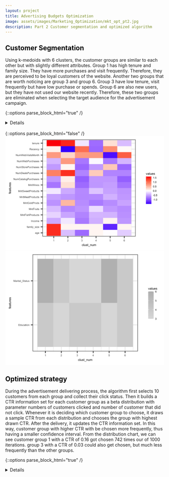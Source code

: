 ```yaml
---
layout: project
title: Advertising Budgets Optimization 
image: assets/images/Marketing_Optimization/mkt_opt_pt2.jpg
description: Part 2 Customer segmentation and optimized algorithm
---
```

<h2 id="Customer Segmentation" style="color:black">Customer Segmentation</h2>

Using k-medoids with 6 clusters, the customer groups are similar to each other but with slightly different attributes. Group 1 has high tenure and family size. They have more purchases and visit frequently. Therefore, they are perceived to be loyal customers of the website. Another two groups that are worth noticing are group 3 and group 6. Group 3 have low tenure, visit frequently but have low purchase or spends. Group 6 are also new users, but they have not used our website recently. Therefore, these two groups are eliminated when selecting the target audience for the advertisement campaign.

{::options parse_block_html="true" /}
<details>
  
```r
pam1 <- pam(scaled_clust, 6, metric = "euclidean", stand = FALSE) #Using dataset with categorical variables
pam.res <- pam(scaled_clust, 6)
clust_vec <- as.data.frame(pam.res[3])

# Generating heatmap 
heat_df <- as.data.frame(pam1$medoids)
clust_num <- seq(1,6,1)
heat_df <- cbind.data.frame(clust_num,heat_df)
heat_df <- heat_df[,-2]

# Scaled numeric numbers
center_reshape1 <- gather(heat_df, features, values, age:NumWebVisitsMonth)

g_heat_2 <- ggplot(data = center_reshape1, # Set dataset
                   aes(x = features, y = clust_num, fill = values)) + # Set aesthetics
  scale_y_continuous(breaks = seq(1, 6, by = 1)) + # Set y axis breaks
  geom_tile() + # Geom tile for heatmap
  coord_equal() +  # Make scale the same for both axis
  theme_set(theme_bw(base_size = 22) ) + # Set theme
  theme(text = element_text(size = 10)) +
  scale_fill_gradient2(low = "blue", # Choose low color
                       mid = "white", # Choose mid color
                       high = "red", # Choose high color
                       midpoint =0, # Choose mid point
                       space = "Lab", 
                       na.value ="grey", # Choose NA value
                       guide = "colourbar", # Set color bar
                       aesthetics = "fill") + # Select aesthetics to apply
  coord_flip() # Rotate plot to view names clearly

center_reshape2 <- gather(heat_df, features, values, Education:Marital_Status)
g_heat_3 <- ggplot(data = center_reshape2, # Set dataset
                   aes(x = features, y = clust_num, fill = values)) + # Set aesthetics
  scale_y_continuous(breaks = seq(1, 6, by = 1)) + # Set y axis breaks
  geom_tile() + # Geom tile for heatmap
  coord_equal() +  # Make scale the same for both axis
  theme_set(theme_bw(base_size = 22) ) + # Set theme
  theme(text = element_text(size = 10)) +
  scale_fill_gradient2(low = "blue", # Choose low color
                       mid = "white", # Choose mid color
                       high = "grey", # Choose high color
                       midpoint =0, # Choose mid point
                       space = "Lab", 
                       na.value ="grey", # Choose NA value
                       guide = "colourbar", # Set color bar
                       aesthetics = "fill") + # Select aesthetics to apply
  coord_flip() # Rotate plot to view names clearly
```
</details>
<br/>
{::options parse_block_html="false" /}
  
<img src="/assets/images/Marketing_Optimization/cluster.png" alt = "cluster" width="600"/>
<img src="/assets/images/Marketing_Optimization/cluster_1.png" alt = "cluster_1" width="600"/>
  
<h2 id="Optimized strategy" style="color:black">Optimized strategy</h2>
During the advertisement delivering process, the algorithm first selects 10 customers from each group and collect their click status. Then it builds a CTR information set for each customer group as a beta distribution with parameter numbers of customers clicked and number of customer that did not click. Whenever it is deciding which customer group to choose, it draws a sample CTR from each distribution and chooses the group with highest drawn CTR. After the delivery, it updates the CTR information set. In this way, customer group with higher CTR with be chosen more frequently, thus having a smaller confidence interval. From the distribution chart, we can see customer group 1 with a CTR of 0.16 got chosen 742 times our of 1000 iterations. group 3 with a CTR of 0.03 could also get chosen, but much less frequently than the other groups.
  
{::options parse_block_html="true" /}

<details>
```r
set.seed(2022)
dataset <- read.csv("/Users/liangjingjing/Desktop/Machine learning/Project/Ads_CTR_Optimisation.csv")

n_groups = 4 #Number of customer groups
grp_selected = integer(0) #Document which group is selected for each delivery

#Deliver 10 ads to each customer group to begin with  
numbers_of_rewards_1 = integer(n_groups) 
numbers_of_rewards_0 = integer(n_groups)

for (i in 1:n_groups){
  for (j in 1:4){
    ctr = sample_n(dataset[i],1)
    if (ctr == 1){
      numbers_of_rewards_1[i] = numbers_of_rewards_1[i]+1
    }
    else {numbers_of_rewards_0[i] = numbers_of_rewards_0[i]+1}
  }
}

#Deliver n ads based on previous CTR distribution 
for (n in 1:1000) {
  cus_grp = 0
  max_random = 0
  for (i in 1:n_groups) {
    random_beta = rbeta(n = 1,
                        shape1 = numbers_of_rewards_1[i] + 1,
                        shape2 = numbers_of_rewards_0[i] + 1)
    if (random_beta > max_random) {
      max_random = random_beta
      cus_grp = i
    }
  }
  grp_selected = append(grp_selected, cus_grp)
  reward = dataset[n, cus_grp]
  if (reward == 1) {
    numbers_of_rewards_1[cus_grp] = numbers_of_rewards_1[cus_grp] + 1
  } else {
    numbers_of_rewards_0[cus_grp] = numbers_of_rewards_0[cus_grp] + 1
  }
  df_100 <- data.frame(a=numbers_of_rewards_1, b=numbers_of_rewards_0)
}
  
#Plot CTR distribution for each customer groups
p = seq(0,1, length=100)

plot(p, dbeta(p, df_100[1,1], df_100[1,2]), ylab='density', ylim=range(0:35), type ='l', col='purple')
lines(p, dbeta(p, df_100[2,1], df_100[2,2]), col='red', alpha = 0.3) 
lines(p, dbeta(p, df_100[3,1], df_100[3,2]), col='blue')
lines(p, dbeta(p, df_100[4,1], df_100[4,2]), col='green')

legend(.3, 35, c(
               paste0('Group1: ','beta(',df_100[1,1],',', df_100[1,2],') CTR: ', round(df_100[1,1]/(df_100[1,1]+df_100[1,2]),2))
              ,paste0('Group2: ','beta(',df_100[2,1],',', df_100[2,2],') CTR: ', round(df_100[2,1]/(df_100[2,1]+df_100[2,2]),2))
              ,paste0('Group3: ','beta(',df_100[3,1],',', df_100[3,2],') CTR: ', round(df_100[3,1]/(df_100[3,1]+df_100[3,2]),2))
              ,paste0('Group4: ','beta(',df_100[4,1],',', df_100[4,2],') CTR: ', round(df_100[4,1]/(df_100[4,1]+df_100[4,2]),2))
              )
       ,lty=c(1,1,1,1)
       ,col=c('purple', 'red', 'blue','green'))
```
</details>
<br/>
{::options parse_block_html="false" /}
  
<img src="/assets/images/Marketing_Optimization/mkt_distribution.png" alt = "mkt_distribution" width="600"/>
<img src="/assets/images/Marketing_Optimization/group_selected.png" alt = "group_selected" width="600"/>  

